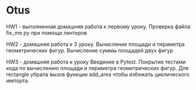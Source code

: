 # Otus
HW1 - выполненная домашняя работа к первому уроку. Проверка файла fix_me.py при помощи линтеров

HW2 - домашняя работа к 3 уроку. Вычисление площади и периметра геометрических фигур. 
Вычисление суммы площадей двух фигур

HW3 - домашняя работа к уроку Введение в Pytest. 
Покрытие тестами кода по вычислению площади и периметра геометрических фигур.
Для rectangle убрала вызов функции add_area чтобы избежать циклического импорта.

